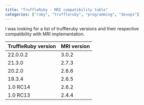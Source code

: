 ```yaml
---
title: "TruffleRuby - MRI compatibility table"
categories: ["ruby", "truffleruby", "programming", "devops"]
---
```


I was looking for a list of truffleruby versions and their respective compatibility with MRI implementation.

| TruffleRuby version | MRI version |
|---------------------|-------------|
| 22.0.0.2            | 3.0.2       |
| 21.3.0              | 2.7.3       |
| 20.2.0              | 2.6.6       |
| 19.3.4              | 2.6.5       |
| 1.0 RC14            | 2.6.2       |
| 1.0 RC13            | 2.4.4       |